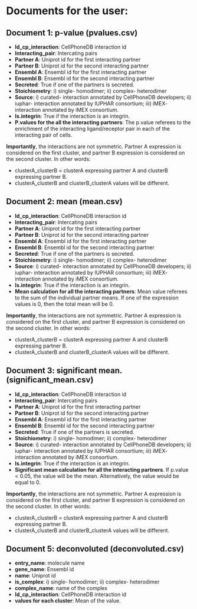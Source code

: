 # Documents for the user:
## Document 1: p-value (pvalues.csv)
* **Id_cp_interaction**: CellPhoneDB interaction id
* **Interacting_pair**: Intercating pairs
* **Partner A**: Uniprot id for the first interacting partner
* **Partner B**: Uniprot id for the second interacting partner
* **Ensembl A**: Ensembl id for the first interacting partner
* **Ensembl B**: Ensembl id for the second interacting partner
* **Secreted**: True if one of the partners is secreted.
* **Stoichiometry**: i) single- homodimer; ii) complex- heterodimer
* **Source**: i) curated- interaction annotated by CellPhoneDB developers; ii) iuphar- interaction annotated by IUPHAR consortium; iii) iMEX- interaction annotated by iMEX consortium.
* **Is.integrin**: True if the interaction is an integrin.
* **P.values for the all the interacting partners**: The p.value referees to the enrichment of the interacting ligand/receptor pair in each of the interacting pair of cells.


**Importantly**, the interactions are not symmetric. Partner A expression is considered on the first cluster, and partner B expression is considered on the second cluster. In other words:
- clusterA_clusterB = clusterA expressing partner A and clusterB expressing partner B.
- clusterA_clusterB and clusterB_clusterA  values will be different.

## Document 2: mean (mean.csv)
* **Id_cp_interaction**: CellPhoneDB interaction id
* **Interacting_pair**: Intercating pairs
* **Partner A**: Uniprot id for the first interacting partner
* **Partner B**: Uniprot id for the second interacting partner
* **Ensembl A**: Ensembl id for the first interacting partner
* **Ensembl B**: Ensembl id for the second interacting partner
* **Secreted**: True if one of the partners is secreted.
* **Stoichiometry**: i) single- homodimer; ii) complex- heterodimer
* **Source**: i) curated- interaction annotated by CellPhoneDB developers; ii) iuphar- interaction annotated by IUPHAR consortium; iii) iMEX- interaction annotated by iMEX consortium.
* **Is.integrin**: True if the interaction is an integrin.
* **Mean calculation for all the interacting partners**: Mean value referees to the sum of the individual partner means. If one of the expression values is 0, then the total mean will be 0.

**Importantly**, the interactions are not symmetric. Partner A expression is considered on the first cluster, and partner B expression is considered on the second cluster. In other words:
* clusterA_clusterB = clusterA expressing partner A and clusterB expressing partner B.
* clusterA_clusterB and clusterB_clusterA  values will be different.

## Document 3: significant mean. (significant_mean.csv)
* **Id_cp_interaction**: CellPhoneDB interaction id
* **Interacting_pair**: Intercating pairs
* **Partner A**: Uniprot id for the first interacting partner
* **Partner B**: Uniprot id for the second interacting partner
* **Ensembl A**: Ensembl id for the first interacting partner
* **Ensembl B**: Ensembl id for the second interacting partner
* **Secreted**: True if one of the partners is secreted.
* **Stoichiometry**: i) single- homodimer; ii) complex- heterodimer
* **Source**: i) curated- interaction annotated by CellPhoneDB developers; ii) iuphar- interaction annotated by IUPHAR consortium; iii) iMEX- interaction annotated by iMEX consortium.
* **Is.integrin**: True if the interaction is an integrin.
* **Significant mean calculation for all the interacting partners**. If p.value < 0.05, the value will be the mean. Alternatively, the value would be equal to 0.


**Importantly**, the interactions are not symmetric. Partner A expression is considered on the first cluster, and partner B expression is considered on the second cluster. In other words:
* clusterA_clusterB = clusterA expressing partner A and clusterB expressing partner B.
* clusterA_clusterB and clusterB_clusterA  values will be different.

## Document 5: deconvoluted (deconvoluted.csv)
* **entry_name**: molecule name
* **gene_name**: Ensembl id
* **name**: Uniprot id
* **is_complex**: i) single- homodimer; ii) complex- heterodimer
* **complex_name**: name of  the complex
* **Id_cp_interaction**: CellPhoneDB interaction id
* **values for each cluster**: Mean of the value.

